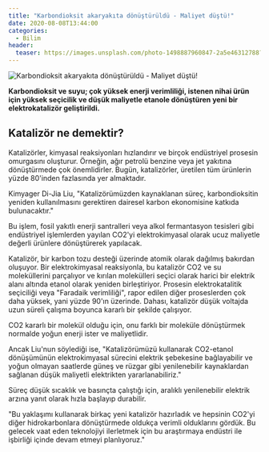 ```yaml
---
title: "Karbondioksit akaryakıta dönüştürüldü - Maliyet düştü!"
date: 2020-08-08T13:44:00
categories:
  - Bilim
header:
  teaser: https://images.unsplash.com/photo-1498887960847-2a5e46312788?ixlib=rb-1.2.1&ixid=eyJhcHBfaWQiOjEyMDd9&auto=format&fit=crop&w=1350&q=80
---
```

![Karbondioksit akaryakıta dönüştürüldü - Maliyet düştü!](https://images.unsplash.com/photo-1498887960847-2a5e46312788?ixlib=rb-1.2.1&ixid=eyJhcHBfaWQiOjEyMDd9&auto=format&fit=crop&w=1350&q=80)

**Karbondioksit ve suyu; çok yüksek enerji verimliliği, istenen nihai ürün için yüksek seçicilik ve düşük maliyetle etanole dönüştüren yeni bir elektrokatalizör geliştirildi.**

Katalizör ne demektir?
-
Katalizörler, kimyasal reaksiyonları hızlandırır ve birçok endüstriyel prosesin omurgasını oluşturur. Örneğin, ağır petrolü benzine veya jet yakıtına dönüştürmede çok önemlidirler. Bugün, katalizörler, üretilen tüm ürünlerin yüzde 80'inden fazlasında yer almaktadır.

Kimyager Di-Jia Liu, "Katalizörümüzden kaynaklanan süreç, karbondioksitin yeniden kullanılmasını gerektiren dairesel karbon ekonomisine katkıda bulunacaktır."

Bu işlem, fosil yakıtlı enerji santralleri veya alkol fermantasyon tesisleri gibi endüstriyel işlemlerden yayılan CO2'yi elektrokimyasal olarak ucuz maliyetle değerli ürünlere dönüştürerek yapılacak.

Katalizör, bir karbon tozu desteği üzerinde atomik olarak dağılmış bakırdan oluşuyor. Bir elektrokimyasal reaksiyonla, bu katalizör CO2 ve su moleküllerini parçalıyor ve kırılan molekülleri seçici olarak harici bir elektrik alanı altında etanol olarak yeniden birleştiriyor. Prosesin elektrokatalitik seçiciliği veya "Faradaik verimliliği", rapor edilen diğer proseslerden çok daha yüksek, yani yüzde 90'ın üzerinde. Dahası, katalizör düşük voltajda uzun süreli çalışma boyunca kararlı bir şekilde çalışıyor.

CO2 kararlı bir molekül olduğu için, onu farklı bir moleküle dönüştürmek normalde yoğun enerji ister ve maliyetlidir.

Ancak Liu'nun söylediği ise, "Katalizörümüzü kullanarak CO2-etanol dönüşümünün elektrokimyasal sürecini elektrik şebekesine bağlayabilir ve yoğun olmayan saatlerde güneş ve rüzgar gibi yenilenebilir kaynaklardan sağlanan düşük maliyetli elektrikten yararlanabiliriz."

Süreç düşük sıcaklık ve basınçta çalıştığı için, aralıklı yenilenebilir elektrik arzına yanıt olarak hızla başlayıp durabilir.

"Bu yaklaşımı kullanarak birkaç yeni katalizör hazırladık ve hepsinin CO2'yi diğer hidrokarbonlara dönüştürmede oldukça verimli olduklarını gördük. Bu gelecek vaat eden teknolojiyi ilerletmek için bu araştırmaya endüstri ile işbirliği içinde devam etmeyi planlıyoruz."
